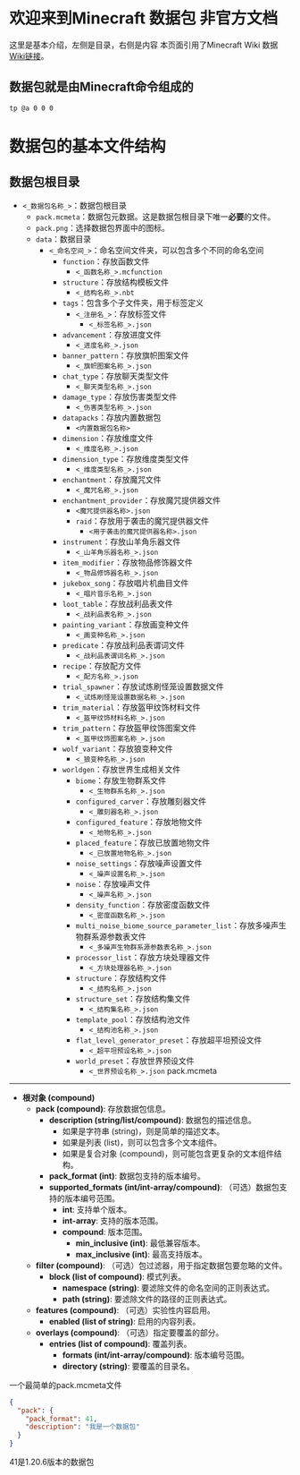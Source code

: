 # 欢迎来到Minecraft 数据包 非官方文档
这里是基本介绍，左侧是目录，右侧是内容
本页面引用了Minecraft Wiki 数据
[Wiki链接](https://zh.minecraft.wiki/w/数据包)。

## 数据包就是由Minecraft命令组成的
```mcfunction
tp @a 0 0 0 
```
# 数据包的基本文件结构

数据包根目录
---
* `<_数据包名称_>`：数据包根目录
    * `pack.mcmeta`：数据包元数据。这是数据包根目录下唯一**必要**的文件。
    * `pack.png`：选择数据包界面中的图标。
    * `data`：数据目录
        * `<_命名空间_>`：命名空间文件夹，可以包含多个不同的命名空间
            * `function`：存放函数文件
                * `<_函数名称_>.mcfunction`
            * `structure`：存放结构模板文件
                * `<_结构名称_>.nbt`
            * `tags`：包含多个子文件夹，用于标签定义
                * `<_注册名_>`：存放标签文件
                    * `<_标签名称_>.json`
            * `advancement`：存放进度文件
                * `<_进度名称_>.json`
            * `banner_pattern`：存放旗帜图案文件
                * `<_旗帜图案名称_>.json`
            * `chat_type`：存放聊天类型文件
                * `<_聊天类型名称_>.json`
            * `damage_type`：存放伤害类型文件
                * `<_伤害类型名称_>.json`
            * `datapacks`：存放内置数据包
                * `<内置数据包名称>`
            * `dimension`：存放维度文件
                * `<_维度名称_>.json`
            * `dimension_type`：存放维度类型文件
                * `<_维度类型名称_>.json`
            * `enchantment`：存放魔咒文件
                * `<_魔咒名称_>.json`
            * `enchantment_provider`：存放魔咒提供器文件
                * `<魔咒提供器名称>.json`
                * `raid`：存放用于袭击的魔咒提供器文件
                    * `<用于袭击的魔咒提供器名称>.json`
            * `instrument`：存放山羊角乐器文件
                * `<_山羊角乐器名称_>.json`
            * `item_modifier`：存放物品修饰器文件
                * `<_物品修饰器名称_>.json`
            * `jukebox_song`：存放唱片机曲目文件
                * `<_唱片音乐名称_>.json`
            * `loot_table`：存放战利品表文件
                * `<_战利品表名称_>.json`
            * `painting_variant`：存放画变种文件
                * `<_画变种名称_>.json`
            * `predicate`：存放战利品表谓词文件
                * `<_战利品表谓词名称_>.json`
            * `recipe`：存放配方文件
                * `<_配方名称_>.json`
            * `trial_spawner`：存放试炼刷怪笼设置数据文件
                * `<_试炼刷怪笼设置数据名称_>.json`
            * `trim_material`：存放盔甲纹饰材料文件
                * `<_盔甲纹饰材料名称_>.json`
            * `trim_pattern`：存放盔甲纹饰图案文件
                * `<_盔甲纹饰图案名称_>.json`
            * `wolf_variant`：存放狼变种文件
                * `<_狼变种名称_>.json`
            * `worldgen`：存放世界生成相关文件
                * `biome`：存放生物群系文件
                    * `<_生物群系名称_>.json`
                * `configured_carver`：存放雕刻器文件
                    * `<_雕刻器名称_>.json`
                * `configured_feature`：存放地物文件
                    * `<_地物名称_>.json`
                * `placed_feature`：存放已放置地物文件
                    * `<_已放置地物名称_>.json`
                * `noise_settings`：存放噪声设置文件
                    * `<_噪声设置名称_>.json`
                * `noise`：存放噪声文件
                    * `<_噪声名称_>.json`
                * `density_function`：存放密度函数文件
                    * `<_密度函数名称_>.json`
                * `multi_noise_biome_source_parameter_list`：存放多噪声生物群系源参数表文件
                    * `<_多噪声生物群系源参数表名称_>.json`
                * `processor_list`：存放方块处理器文件
                    * `<_方块处理器名称_>.json`
                * `structure`：存放结构文件
                    * `<_结构名称_>.json`
                * `structure_set`：存放结构集文件
                    * `<_结构集名称_>.json`
                * `template_pool`：存放结构池文件
                    * `<_结构池名称_>.json`
                * `flat_level_generator_preset`：存放超平坦预设文件
                    * `<_超平坦预设名称_>.json`
                * `world_preset`：存放世界预设文件
                    * `<_世界预设名称_>.json`
pack.mcmeta
---
- **根对象 (compound)**
  - **pack (compound)**: 存放数据包信息。
    - **description (string/list/compound)**: 数据包的描述信息。
      - 如果是字符串 (string)，则是简单的描述文本。
      - 如果是列表 (list)，则可以包含多个文本组件。
      - 如果是复合对象 (compound)，则可能包含更复杂的文本组件结构。
    - **pack_format (int)**: 数据包支持的版本编号。
    - **supported_formats (int/int-array/compound)**: （可选）数据包支持的版本编号范围。
      - **int**: 支持单个版本。
      - **int-array**: 支持的版本范围。
      - **compound**: 版本范围。
        - **min_inclusive (int)**: 最低兼容版本。
        - **max_inclusive (int)**: 最高支持版本。
  - **filter (compound)**: （可选）包过滤器，用于指定数据包要忽略的文件。
    - **block (list of compound)**: 模式列表。
      - **namespace (string)**: 要滤除文件的命名空间的正则表达式。
      - **path (string)**: 要滤除文件的路径的正则表达式。
  - **features (compound)**: （可选）实验性内容启用。
    - **enabled (list of string)**: 启用的内容列表。
  - **overlays (compound)**: （可选）指定要覆盖的部分。
    - **entries (list of compound)**: 覆盖列表。
      - **formats (int/int-array/compound)**: 版本编号范围。
      - **directory (string)**: 要覆盖的目录名。

一个最简单的pack.mcmeta文件
```json
{
  "pack": {
    "pack_format": 41,
    "description": "我是一个数据包"
  }
}
```
41是1.20.6版本的数据包
